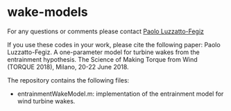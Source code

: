 # wake-models

For any questions or comments please contact 
[Paolo Luzzatto-Fegiz](https://feslab.me.ucsb.edu/people/paolo-luzzatto-fegiz) 

If you use these codes in your work, please cite the following paper:
Paolo Luzzatto-Fegiz. A one-parameter model for turbine wakes from the entrainment hypothesis. The Science of Making Torque from Wind (TORQUE 2018), Milano, 20-22 June 2018.

The repository contains the following files:

- entrainmentWakeModel.m: implementation of the entrainment model for wind turbine wakes.

